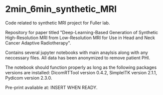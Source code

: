 # 2min_6min_synthetic_MRI
Code related to synthetic MRI project for Fuller lab. 

Repository for paper titled "Deep-Learning-Based Generation of Synthetic High-Resolution MRI from Low-Resolution MRI for Use in Head and Neck Cancer Adaptive Radiotherapy".

Contains several jupyter notebooks with main anaylsis along with any neccessary files. All data has been anonymized to remove patient PHI.

The notebook should function properly as long as the following packages versions are installed: DicomRTTool version 0.4.2, SimpleITK version 2.1.1, Pydicom version 2.3.0.

Pre-print avaliable at: INSERT WHEN READY.
